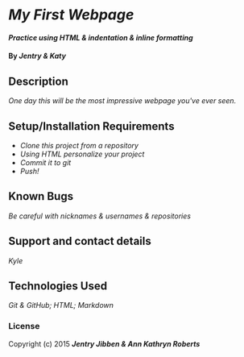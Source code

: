 # _My First Webpage_

#### _Practice using HTML & indentation & inline formatting_

#### By _**Jentry & Katy**_

## Description

_One day this will be the most impressive webpage you've ever seen._

## Setup/Installation Requirements

* _Clone this project from a repository_
* _Using HTML personalize your project_
* _Commit it to git_
* _Push!_

## Known Bugs

_Be careful with nicknames & usernames & repositories_

## Support and contact details

_Kyle_

## Technologies Used

_Git & GitHub; HTML; Markdown_

### License

Copyright (c) 2015 **_Jentry Jibben & Ann Kathryn Roberts_**
